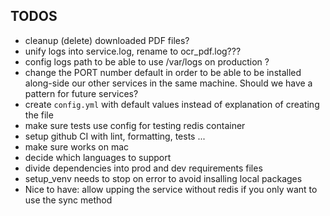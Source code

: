 ## TODOS

<!-- - all source code into src/ ? -->
<!-- - linter ! -->
<!-- - cleanup automaitcally for each tests -->
<!-- - review test files: do we want to include the "processed.pdf" in the commit? -->
<!-- - combine docker-compose files (prod and testing) if possible -->
<!-- - change names of packages if pertinent -->
<!-- - error handling -->
<!-- - check passing parameters for OCRing, specicially language -->
<!-- - rename venv to something meaningfull, ocr-pdf-service-venv ? -->
<!-- - use config paths instead of repeating everywhere strings -->
<!-- - test with language for sync endpoint !! -->
<!-- - autoformatter -->
<!-- - info endpoint respond with languages available -->
<!-- - update README!!!! -->
<!-- - why still docker_volumes has xml dir ? -->
<!-- - test with a wider variety of PDFs -->
<!-- - review which requirements are really required -->
<!-- - be able to use external Redis -->
<!-- - `upload` route is returning `task registered` which is NOT true, should be something like `upload accepted` -->
<!-- - README code does not include import RedisSMQ -->
<!-- - setup production environment with auto restart ? -->
<!-- - make sure logs work -->

- cleanup (delete) downloaded PDF files?
- unify logs into service.log, rename to ocr_pdf.log???
- config logs path to be able to use /var/logs on production ?
- change the PORT number default in order to be able to be installed along-side our other services in the same machine. Should we have a pattern for future services?
- create `config.yml` with default values instead of explanation of creating the file
- make sure tests use config for testing redis container
- setup github CI with lint, formatting, tests ...
- make sure works on mac
- decide which languages to support
- divide dependencies into prod and dev requirements files
- setup_venv needs to stop on error to avoid insalling local packages
- Nice to have: allow upping the service without redis if you only want to use the sync method
